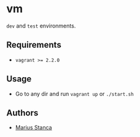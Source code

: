 # vm

`dev` and `test` environments.

## Requirements

* `vagrant >= 2.2.0`

## Usage

* Go to any dir and run `vagrant up` or `./start.sh`

## Authors

* [Marius Stanca](mailto:me@marius.xyz)
